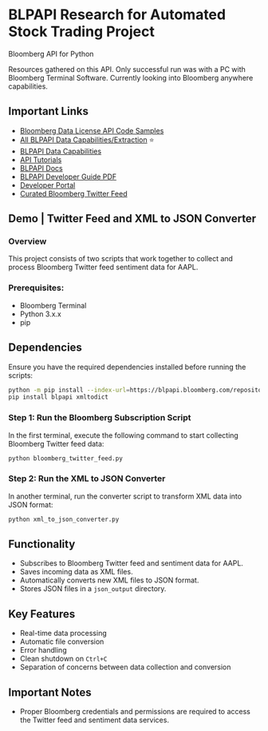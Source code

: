 # BLPAPI Research for Automated Stock Trading Project
Bloomberg API for Python 

Resources gathered on this API. Only successful run was with a PC with Bloomberg Terminal Software. Currently looking into Bloomberg anywhere capabilities.

## Important Links
- [Bloomberg Data License API Code Samples](https://developer.bloomberg.com/portal/downloads?releaseStatus=current#data_license_rest_api_code_samples)
- [All BLPAPI Data Capabilities/Extraction](https://developer.bloomberg.com/portal/apis/blpapi?chapterId=5447&entityType=document#api_services-service_table) ⭐
- [BLPAPI Data Capabilities](https://developer.bloomberg.com/portal/apis/blpapi?chapterId=5400&entityType=document)
- [API Tutorials](https://developer.bloomberg.com/portal/tutorials)
- [BLPAPI Docs](https://bloomberg.github.io/blpapi-docs/python/3.24.11/index.html)
- [BLPAPI Developer Guide PDF](https://data.bloomberglp.com/professional/sites/10/2017/03/BLPAPI-Core-Developer-Guide.pdf)
- [Developer Portal](https://developer.bloomberg.com/portal/products?interfaces=bloomberg_api_blpapi)
- [Curated Bloomberg Twitter Feed](https://developer.bloomberg.com/portal/products/edf?chapterId=767&entityType=document)


## Demo | Twitter Feed and XML to JSON Converter

### Overview
This project consists of two scripts that work together to collect and process Bloomberg Twitter feed sentiment data for AAPL.

### Prerequisites:
- Bloomberg Terminal
- Python 3.x.x
- pip

## Dependencies
Ensure you have the required dependencies installed before running the scripts:
```sh
python -m pip install --index-url=https://blpapi.bloomberg.com/repository/releases/python/simple blpapi
pip install blpapi xmltodict
```

### Step 1: Run the Bloomberg Subscription Script
In the first terminal, execute the following command to start collecting Bloomberg Twitter feed data:
```sh
python bloomberg_twitter_feed.py
```

### Step 2: Run the XML to JSON Converter
In another terminal, run the converter script to transform XML data into JSON format:
```sh
python xml_to_json_converter.py
```

## Functionality
- Subscribes to Bloomberg Twitter feed and sentiment data for AAPL.
- Saves incoming data as XML files.
- Automatically converts new XML files to JSON format.
- Stores JSON files in a `json_output` directory.

## Key Features
- Real-time data processing
- Automatic file conversion
- Error handling
- Clean shutdown on `Ctrl+C`
- Separation of concerns between data collection and conversion



## Important Notes
- Proper Bloomberg credentials and permissions are required to access the Twitter feed and sentiment data services.

